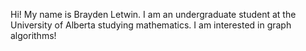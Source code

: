 Hi! My name is Brayden Letwin. I am an undergraduate student at the University of Alberta studying mathematics. I am interested in graph algorithms!

<!---
letwinbrayden/letwinbrayden is a ✨ special ✨ repository because its `README.md` (this file) appears on your GitHub profile.
You can click the Preview link to take a look at your changes.
--->
